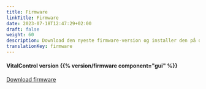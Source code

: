 ```yaml
---
title: Firmware
linkTitle: Firmware
date: 2023-07-18T12:47:29+02:00
draft: false
weight: 60
description: Download den nyeste firmware-version og installer den på din VitalControl-enhed.
translationKey: firmware
---
```

#### VitalControl version {{% version/firmware component="gui" %}}

<a href="/download/firmware.vcu" role="button" class="btn btn-primary btn-lg">Download firmware</a>
